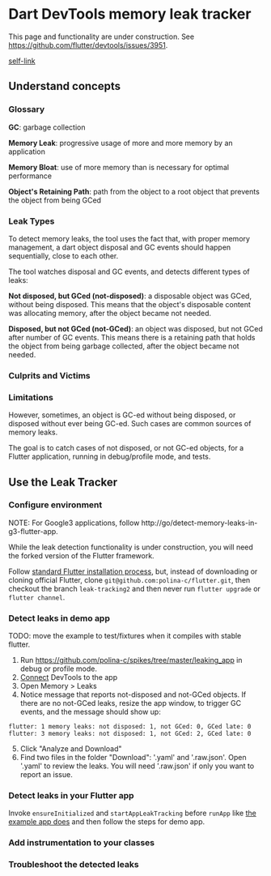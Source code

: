 # Dart DevTools memory leak tracker

This page and functionality are under construction. See https://github.com/flutter/devtools/issues/3951.

[self-link](https://github.com/flutter/devtools/blob/master/packages/devtools_app/lib/src/screens/memory/panes/leaks/LEAK_TRACKING.md)


## Understand concepts

### Glossary

**GC**: garbage collection

**Memory Leak**: progressive usage of more and more memory by an application

**Memory Bloat**: use of more memory than is necessary for optimal performance

**Object's Retaining Path**: path from the object to a root object that prevents the object from being GCed


### Leak Types

To detect memory leaks, the tool uses the fact that, with proper memory management, a dart object disposal and GC events should happen sequentially, close to each other.

The tool watches disposal and GC events, and detects different types of leaks:

**Not disposed, but GCed (not-disposed)**: a disposable object was GCed, without being disposed. This means that the object's disposable content was allocating memory, after the object became not needed.

**Disposed, but not GCed (not-GCed)**: an object was disposed, but not GCed after number of GC events. This means there is a retaining path that holds the object from being garbage collected, after the object became not needed.


### Culprits and Victims


### Limitations



However, sometimes, an object is GC-ed without being disposed, or disposed without ever being GC-ed. Such cases are common sources of memory leaks. 

The goal is to catch cases of not disposed, or not GC-ed objects, for a Flutter application, running in debug/profile mode, and tests.

## Use the Leak Tracker


### Configure environment

NOTE: For Google3 applications, follow http://go/detect-memory-leaks-in-g3-flutter-app.

While the leak detection functionality is under construction, you will need the forked version of the Flutter framework.

Follow [standard Flutter installation process](https://docs.flutter.dev/get-started/install), but,
instead of downloading or cloning official Flutter, clone `git@github.com:polina-c/flutter.git`,
then checkout the branch `leak-tracking2`
and then never run `flutter upgrade` or `flutter channel`.

### Detect leaks in demo app

TODO: move the example to test/fixtures when it compiles with stable flutter.

1. Run https://github.com/polina-c/spikes/tree/master/leaking_app in debug or profile mode.
2. [Connect](https://docs.flutter.dev/development/tools/devtools/cli#open-devtools-and-connect-to-the-target-app) DevTools to the app 
3. Open Memory > Leaks
4. Notice message that reports not-disposed and not-GCed objects. If there are no not-GCed leaks,
resize the app window, to trigger GC events, and the message should show up:
   
```
flutter: 1 memory leaks: not disposed: 1, not GCed: 0, GCed late: 0
flutter: 3 memory leaks: not disposed: 1, not GCed: 2, GCed late: 0
```

5. Click "Analyze and Download"
6. Find two files in the folder "Download": '.yaml' and '.raw.json'. Open '.yaml' to review the leaks. You will need '.raw.json' 
if only you want to report an issue.

### Detect leaks in your Flutter app

Invoke `ensureInitialized` and `startAppLeakTracking` before `runApp` like [the example app does](https://github.com/polina-c/spikes/blob/master/leaking_app/lib/main.dart#L7) and then follow the steps for demo app. 

### Add instrumentation to your classes


### Troubleshoot the detected leaks


